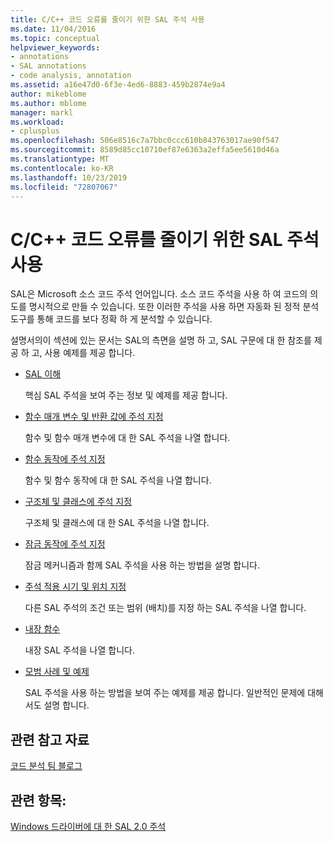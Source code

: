 ```yaml
---
title: C/C++ 코드 오류를 줄이기 위한 SAL 주석 사용
ms.date: 11/04/2016
ms.topic: conceptual
helpviewer_keywords:
- annotations
- SAL annotations
- code analysis, annotation
ms.assetid: a16e47d0-6f3e-4ed6-8883-459b2874e9a4
author: mikeblome
ms.author: mblome
manager: markl
ms.workload:
- cplusplus
ms.openlocfilehash: 506e8516c7a7bbc0ccc610b843763017ae90f547
ms.sourcegitcommit: 8589d85cc10710ef87e6363a2effa5ee5610d46a
ms.translationtype: MT
ms.contentlocale: ko-KR
ms.lasthandoff: 10/23/2019
ms.locfileid: "72807067"
---
```

# <a name="using-sal-annotations-to-reduce-cc-code-defects"></a>C/C++ 코드 오류를 줄이기 위한 SAL 주석 사용
SAL은 Microsoft 소스 코드 주석 언어입니다. 소스 코드 주석을 사용 하 여 코드의 의도를 명시적으로 만들 수 있습니다. 또한 이러한 주석을 사용 하면 자동화 된 정적 분석 도구를 통해 코드를 보다 정확 하 게 분석할 수 있습니다.

설명서의이 섹션에 있는 문서는 SAL의 측면을 설명 하 고, SAL 구문에 대 한 참조를 제공 하 고, 사용 예제를 제공 합니다.

- [SAL 이해](../code-quality/understanding-sal.md)

     핵심 SAL 주석을 보여 주는 정보 및 예제를 제공 합니다.

- [함수 매개 변수 및 반환 값에 주석 지정](../code-quality/annotating-function-parameters-and-return-values.md)

     함수 및 함수 매개 변수에 대 한 SAL 주석을 나열 합니다.

- [함수 동작에 주석 지정](../code-quality/annotating-function-behavior.md)

     함수 및 함수 동작에 대 한 SAL 주석을 나열 합니다.

- [구조체 및 클래스에 주석 지정](../code-quality/annotating-structs-and-classes.md)

     구조체 및 클래스에 대 한 SAL 주석을 나열 합니다.

- [잠금 동작에 주석 지정](../code-quality/annotating-locking-behavior.md)

     잠금 메커니즘과 함께 SAL 주석을 사용 하는 방법을 설명 합니다.

- [주석 적용 시기 및 위치 지정](../code-quality/specifying-when-and-where-an-annotation-applies.md)

     다른 SAL 주석의 조건 또는 범위 (배치)를 지정 하는 SAL 주석을 나열 합니다.

- [내장 함수](../code-quality/intrinsic-functions.md)

     내장 SAL 주석을 나열 합니다.

- [모범 사례 및 예제](../code-quality/best-practices-and-examples-sal.md)

     SAL 주석을 사용 하는 방법을 보여 주는 예제를 제공 합니다. 일반적인 문제에 대해서도 설명 합니다.

## <a name="related-resources"></a>관련 참고 자료
[코드 분석 팀 블로그](https://blogs.msdn.microsoft.com/codeanalysis/)

## <a name="see-also"></a>관련 항목:
[Windows 드라이버에 대 한 SAL 2.0 주석](/windows-hardware/drivers/devtest/sal-2-annotations-for-windows-drivers)
